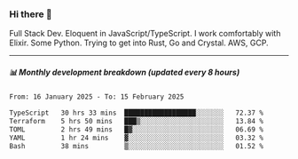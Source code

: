 ### Hi there 👋

Full Stack Dev. Eloquent in JavaScript/TypeScript. I work comfortably with Elixir. Some Python. Trying to get into Rust, Go and Crystal. AWS, GCP.

***

##### 📊 Monthly development breakdown (updated every 8 hours)

<!--START_SECTION:waka-->

```txt
From: 16 January 2025 - To: 15 February 2025

TypeScript   30 hrs 33 mins  ██████████████████░░░░░░░   72.37 %
Terraform    5 hrs 50 mins   ███▒░░░░░░░░░░░░░░░░░░░░░   13.84 %
TOML         2 hrs 49 mins   █▓░░░░░░░░░░░░░░░░░░░░░░░   06.69 %
YAML         1 hr 24 mins    ▓░░░░░░░░░░░░░░░░░░░░░░░░   03.32 %
Bash         38 mins         ▒░░░░░░░░░░░░░░░░░░░░░░░░   01.52 %
```

<!--END_SECTION:waka-->
